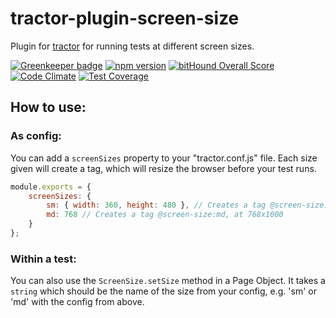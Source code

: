 # tractor-plugin-screen-size

Plugin for [tractor](http://github.com/TradeMe/tractor) for running tests at different screen sizes.

[![Greenkeeper badge](https://badges.greenkeeper.io/phenomnomnominal/tractor-plugin-screen-sizes.svg)](https://greenkeeper.io/)
[![npm version](https://img.shields.io/npm/v/tractor-plugin-screen-sizes.svg)](https://www.npmjs.com/package/tractor-plugin-screen-sizes)
[![bitHound Overall Score](https://www.bithound.io/github/phenomnomnominal/tractor-plugin-screen-sizes/badges/score.svg)](https://www.bithound.io/github/phenomnomnominal/tractor-plugin-screen-sizes)
[![Code Climate](https://codeclimate.com/github/phenomnomnominal/tractor-plugin-screen-sizes/badges/gpa.svg)](https://codeclimate.com/github/phenomnomnominal/tractor-plugin-screen-sizes)
[![Test Coverage](https://codeclimate.com/github/phenomnomnominal/tractor-plugin-screen-sizes/coverage.svg)](https://codeclimate.com/github/phenomnomnominal/tractor-plugin-screen-sizes/coverage)


## How to use:

### As config:

You can add a `screenSizes` property to your "tractor.conf.js" file. Each size given will create a tag, which will resize the browser before your test runs.

```javascript
module.exports = {
    screenSizes: {
        sm: { width: 360, height: 480 }, // Creates a tag @screen-size:sm, at 360x840
        md: 768 // Creates a tag @screen-size:md, at 768x1000
    }
};
```

### Within a test:

You can also use the `ScreenSize.setSize` method in a Page Object. It takes a `string` which should be the name of the size from your config, e.g. 'sm' or 'md' with the config from above.
